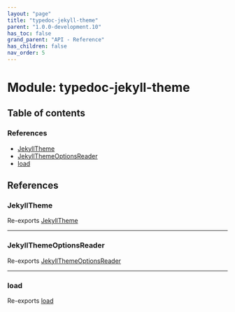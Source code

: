 ```yaml
---
layout: "page"
title: "typedoc-jekyll-theme"
parent: "1.0.0-development.10"
has_toc: false
grand_parent: "API - Reference"
has_children: false
nav_order: 5
---
```


# Module: typedoc-jekyll-theme

## Table of contents

### References

- [JekyllTheme](../wiki/typedoc-jekyll-theme#jekylltheme)
- [JekyllThemeOptionsReader](../wiki/typedoc-jekyll-theme#jekyllthemeoptionsreader)
- [load](../wiki/typedoc-jekyll-theme#load)

## References

### JekyllTheme

Re-exports [JekyllTheme](../wiki/typedoc-jekyll-theme.jekyll-theme.JekyllTheme)

___

### JekyllThemeOptionsReader

Re-exports [JekyllThemeOptionsReader](../wiki/typedoc-jekyll-theme.jekyll-theme-options-reader.JekyllThemeOptionsReader)

___

### load

Re-exports [load](../wiki/typedoc-jekyll-theme.load#load)
